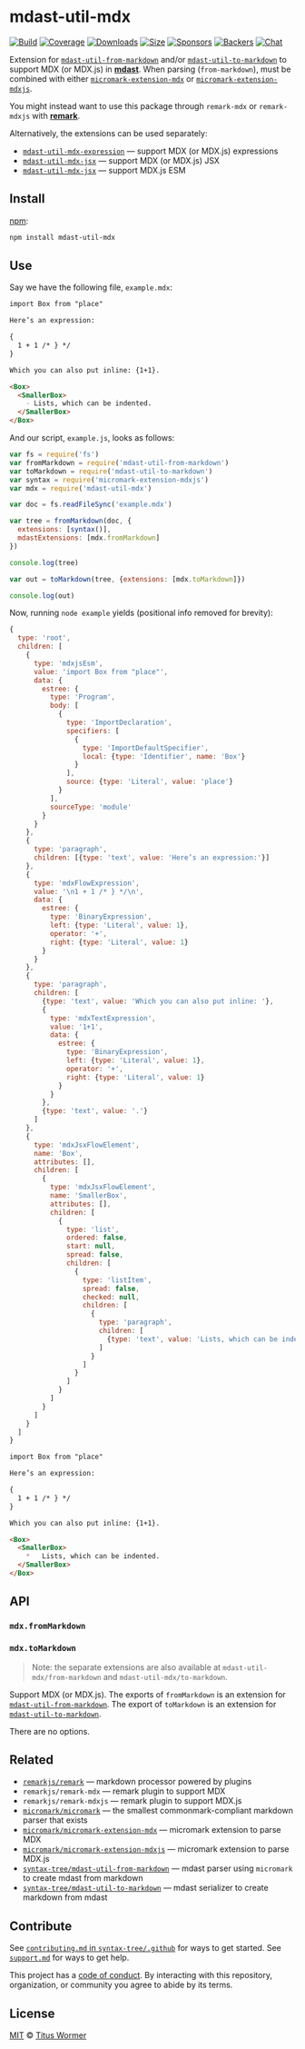 # mdast-util-mdx

[![Build][build-badge]][build]
[![Coverage][coverage-badge]][coverage]
[![Downloads][downloads-badge]][downloads]
[![Size][size-badge]][size]
[![Sponsors][sponsors-badge]][collective]
[![Backers][backers-badge]][collective]
[![Chat][chat-badge]][chat]

Extension for [`mdast-util-from-markdown`][from-markdown] and/or
[`mdast-util-to-markdown`][to-markdown] to support MDX (or MDX.js) in
**[mdast][]**.
When parsing (`from-markdown`), must be combined with either
[`micromark-extension-mdx`][mdx] or [`micromark-extension-mdxjs`][mdxjs].

You might instead want to use this package through `remark-mdx` or
`remark-mdxjs` with **[remark][]**.

Alternatively, the extensions can be used separately:

*   [`mdast-util-mdx-expression`](https://github.com/syntax-tree/mdast-util-mdx-expression)
    — support MDX (or MDX.js) expressions
*   [`mdast-util-mdx-jsx`](https://github.com/syntax-tree/mdast-util-mdx-jsx)
    — support MDX (or MDX.js) JSX
*   [`mdast-util-mdx-jsx`](https://github.com/syntax-tree/mdast-util-mdxjs-esm)
    — support MDX.js ESM

## Install

[npm][]:

```sh
npm install mdast-util-mdx
```

## Use

Say we have the following file, `example.mdx`:

```markdown
import Box from "place"

Here’s an expression:

{
  1 + 1 /* } */
}

Which you can also put inline: {1+1}.

<Box>
  <SmallerBox>
    - Lists, which can be indented.
  </SmallerBox>
</Box>
```

And our script, `example.js`, looks as follows:

```js
var fs = require('fs')
var fromMarkdown = require('mdast-util-from-markdown')
var toMarkdown = require('mdast-util-to-markdown')
var syntax = require('micromark-extension-mdxjs')
var mdx = require('mdast-util-mdx')

var doc = fs.readFileSync('example.mdx')

var tree = fromMarkdown(doc, {
  extensions: [syntax()],
  mdastExtensions: [mdx.fromMarkdown]
})

console.log(tree)

var out = toMarkdown(tree, {extensions: [mdx.toMarkdown]})

console.log(out)
```

Now, running `node example` yields (positional info removed for brevity):

```js
{
  type: 'root',
  children: [
    {
      type: 'mdxjsEsm',
      value: 'import Box from "place"',
      data: {
        estree: {
          type: 'Program',
          body: [
            {
              type: 'ImportDeclaration',
              specifiers: [
                {
                  type: 'ImportDefaultSpecifier',
                  local: {type: 'Identifier', name: 'Box'}
                }
              ],
              source: {type: 'Literal', value: 'place'}
            }
          ],
          sourceType: 'module'
        }
      }
    },
    {
      type: 'paragraph',
      children: [{type: 'text', value: 'Here’s an expression:'}]
    },
    {
      type: 'mdxFlowExpression',
      value: '\n1 + 1 /* } */\n',
      data: {
        estree: {
          type: 'BinaryExpression',
          left: {type: 'Literal', value: 1},
          operator: '+',
          right: {type: 'Literal', value: 1}
        }
      }
    },
    {
      type: 'paragraph',
      children: [
        {type: 'text', value: 'Which you can also put inline: '},
        {
          type: 'mdxTextExpression',
          value: '1+1',
          data: {
            estree: {
              type: 'BinaryExpression',
              left: {type: 'Literal', value: 1},
              operator: '+',
              right: {type: 'Literal', value: 1}
            }
          }
        },
        {type: 'text', value: '.'}
      ]
    },
    {
      type: 'mdxJsxFlowElement',
      name: 'Box',
      attributes: [],
      children: [
        {
          type: 'mdxJsxFlowElement',
          name: 'SmallerBox',
          attributes: [],
          children: [
            {
              type: 'list',
              ordered: false,
              start: null,
              spread: false,
              children: [
                {
                  type: 'listItem',
                  spread: false,
                  checked: null,
                  children: [
                    {
                      type: 'paragraph',
                      children: [
                        {type: 'text', value: 'Lists, which can be indented.'}
                      ]
                    }
                  ]
                }
              ]
            }
          ]
        }
      ]
    }
  ]
}
```

```markdown
import Box from "place"

Here’s an expression:

{
  1 + 1 /* } */
}

Which you can also put inline: {1+1}.

<Box>
  <SmallerBox>
    *   Lists, which can be indented.
  </SmallerBox>
</Box>
```

## API

### `mdx.fromMarkdown`

### `mdx.toMarkdown`

> Note: the separate extensions are also available at
> `mdast-util-mdx/from-markdown` and `mdast-util-mdx/to-markdown`.

Support MDX (or MDX.js).
The exports of `fromMarkdown` is an extension for
[`mdast-util-from-markdown`][from-markdown].
The export of `toMarkdown` is an extension for
[`mdast-util-to-markdown`][to-markdown].

There are no options.

## Related

*   [`remarkjs/remark`][remark]
    — markdown processor powered by plugins
*   `remarkjs/remark-mdx`
    — remark plugin to support MDX
*   `remarkjs/remark-mdxjs`
    — remark plugin to support MDX.js
*   [`micromark/micromark`][micromark]
    — the smallest commonmark-compliant markdown parser that exists
*   [`micromark/micromark-extension-mdx`][mdx]
    — micromark extension to parse MDX
*   [`micromark/micromark-extension-mdxjs`][mdxjs]
    — micromark extension to parse MDX.js
*   [`syntax-tree/mdast-util-from-markdown`][from-markdown]
    — mdast parser using `micromark` to create mdast from markdown
*   [`syntax-tree/mdast-util-to-markdown`][to-markdown]
    — mdast serializer to create markdown from mdast

## Contribute

See [`contributing.md` in `syntax-tree/.github`][contributing] for ways to get
started.
See [`support.md`][support] for ways to get help.

This project has a [code of conduct][coc].
By interacting with this repository, organization, or community you agree to
abide by its terms.

## License

[MIT][license] © [Titus Wormer][author]

<!-- Definitions -->

[build-badge]: https://github.com/syntax-tree/mdast-util-mdx/workflows/main/badge.svg

[build]: https://github.com/syntax-tree/mdast-util-mdx/actions

[coverage-badge]: https://img.shields.io/codecov/c/github/syntax-tree/mdast-util-mdx.svg

[coverage]: https://codecov.io/github/syntax-tree/mdast-util-mdx

[downloads-badge]: https://img.shields.io/npm/dm/mdast-util-mdx.svg

[downloads]: https://www.npmjs.com/package/mdast-util-mdx

[size-badge]: https://img.shields.io/bundlephobia/minzip/mdast-util-mdx.svg

[size]: https://bundlephobia.com/result?p=mdast-util-mdx

[sponsors-badge]: https://opencollective.com/unified/sponsors/badge.svg

[backers-badge]: https://opencollective.com/unified/backers/badge.svg

[collective]: https://opencollective.com/unified

[chat-badge]: https://img.shields.io/badge/chat-discussions-success.svg

[chat]: https://github.com/syntax-tree/unist/discussions

[npm]: https://docs.npmjs.com/cli/install

[license]: license

[author]: https://wooorm.com

[contributing]: https://github.com/syntax-tree/.github/blob/HEAD/contributing.md

[support]: https://github.com/syntax-tree/.github/blob/HEAD/support.md

[coc]: https://github.com/syntax-tree/.github/blob/HEAD/code-of-conduct.md

[mdast]: https://github.com/syntax-tree/mdast

[remark]: https://github.com/remarkjs/remark

[from-markdown]: https://github.com/syntax-tree/mdast-util-from-markdown

[to-markdown]: https://github.com/syntax-tree/mdast-util-to-markdown

[micromark]: https://github.com/micromark/micromark

[mdx]: https://github.com/micromark/micromark-extension-mdx

[mdxjs]: https://github.com/micromark/micromark-extension-mdxjs
